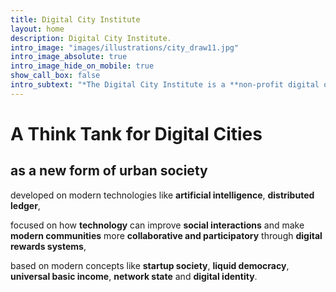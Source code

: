 ```yaml
---
title: Digital City Institute
layout: home
description: Digital City Institute.
intro_image: "images/illustrations/city_draw11.jpg"
intro_image_absolute: true
intro_image_hide_on_mobile: true
show_call_box: false
intro_subtext: "*The Digital City Institute is a **non-profit digital organization** that aims to **promote the development of digital cities** and to **support the creation of a digital society**."
---
```


# A Think Tank for Digital Cities

## as a new form of urban society 

developed on modern technologies like **artificial intelligence**, **distributed ledger**,

focused on how **technology** can improve **social interactions** and make **modern communities** more **collaborative and participatory** through **digital rewards systems**,

based on modern concepts like **startup society**, **liquid democracy**, **universal basic income**, **network state** and **digital identity**.
